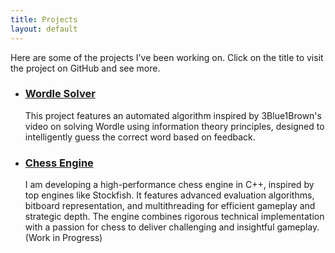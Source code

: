```yaml
---
title: Projects
layout: default
---
```


Here are some of the projects I've been working on. Click on the title to visit the project on GitHub and see more.

<ul>
  <li>
    <h3><a href="https://github.com/chitvs/wordle-solver" target="_blank">Wordle Solver</a></h3>
    <p>This project features an automated algorithm inspired by 3Blue1Brown's video on solving Wordle using information theory principles, designed to intelligently guess the correct word based on feedback.</p>
  </li>
  <li>
    <h3><a href="https://github.com/chitvs/chess-engine" target="_blank">Chess Engine</a></h3>
    <p>I am developing a high-performance chess engine in C++, inspired by top engines like Stockfish. It features advanced evaluation algorithms, bitboard representation, and multithreading for efficient gameplay and strategic depth. The engine combines rigorous technical implementation with a passion for chess to deliver challenging and insightful gameplay. (Work in Progress)</p>
  </li>
  <!-- Add more projects as needed -->
</ul>
